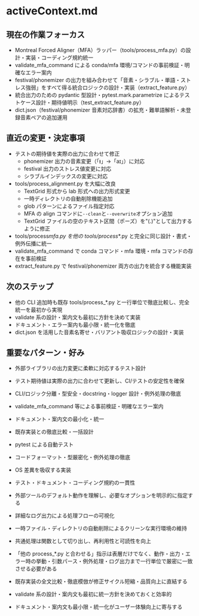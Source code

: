 # activeContext.md

## 現在の作業フォーカス

- Montreal Forced Aligner（MFA）ラッパー（tools/process_mfa.py）の設計・実装・コーディング規約統一
- validate_mfa_command による conda/mfa 環境/コマンドの事前検証・明確なエラー案内
- festival/phonemizer の出力を組み合わせて「音素・シラブル・単語・ストレス強弱」をすべて得る統合ロジックの設計・実装（extract_feature.py）
- 統合出力のための pydantic 型設計・pytest.mark.parametrize によるテストケース設計・期待値明示（test_extract_feature.py）
- dict.json（festival/phonemizer 音素対応辞書）の拡充・難単語解析・未登録音素ペアの追加運用

## 直近の変更・決定事項

- テストの期待値を実際の出力に合わせて修正
  - phonemizer 出力の音素変更（「ᵻ」→「aɪ」）に対応
  - festival 出力のストレス値変更に対応
  - シラブルインデックスの変更に対応
- tools/process_alignment.py を大幅に改良
  - TextGrid 形式から lab 形式への出力形式変更
  - 一時ディレクトリの自動削除機能追加
  - glob パターンによるファイル指定対応
  - MFA の align コマンドに`--clean`と`--overwrite`オプション追加
  - TextGrid ファイルの空のテキスト区間（ポーズ）を"(.)"として出力するように修正
- tools/process*mfa.py を他の tools/process*\*.py と完全に同じ設計・書式・例外伝播に統一
- validate_mfa_command で conda コマンド・mfa 環境・mfa コマンドの存在を事前検証
- extract_feature.py で festival/phonemizer 両方の出力を統合する機能実装

## 次のステップ

- 他の CLI 追加時も既存 tools/process\_\*.py と一行単位で徹底比較し、完全統一を最初から実現
- validate 系の設計・案内文も最初に方針を決めて実装
- ドキュメント・エラー案内も最小限・統一化を徹底
- dict.json を活用した音素名寄せ・バリアント吸収ロジックの設計・実装

## 重要なパターン・好み

- 外部ライブラリの出力変更に柔軟に対応するテスト設計
- テスト期待値は実際の出力に合わせて更新し、CI/テストの安定性を確保

- CLI/ロジック分離・型安全・docstring・logger 設計・例外処理の徹底
- validate_mfa_command 等による事前検証・明確なエラー案内
- ドキュメント・案内文の最小化・統一
- 既存実装との徹底比較・一括設計
- pytest による自動テスト
- コードフォーマット・型厳密化・例外処理の徹底
- OS 差異を吸収する実装
- テスト・ドキュメント・コーディング規約の一貫性
- 外部ツールのデフォルト動作を理解し、必要なオプションを明示的に指定する
- 詳細なログ出力による処理フローの可視化
- 一時ファイル・ディレクトリの自動削除によるクリーンな実行環境の維持
- 共通処理は関数として切り出し、再利用性と可読性を向上

- 「他の process\_\*.py と合わせる」指示は表層だけでなく、動作・出力・エラー時の挙動・引数パース・例外処理・ログ出力まで一行単位で厳密に一致させる必要がある
- 既存実装の全文比較・徹底模倣が修正サイクル短縮・品質向上に直結する
- validate 系の設計・案内文も最初に統一方針を決めておくと効率的
- ドキュメント・案内文も最小限・統一化がユーザー体験向上に寄与する

